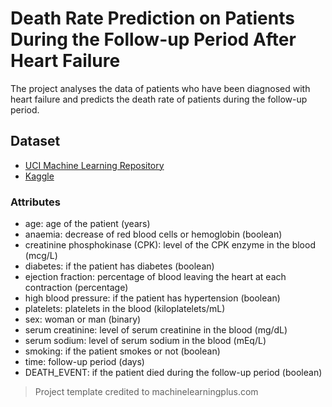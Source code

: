 # Death Rate Prediction on Patients During the Follow-up Period After Heart Failure

The project analyses the data of patients who have been diagnosed with heart failure and predicts the death rate of patients during the follow-up period.

## Dataset
- [UCI Machine Learning Repository](https://doi.org/10.24432/C5Z89R)
- [Kaggle](https://www.kaggle.com/datasets/aadarshvelu/heart-failure-prediction-clinical-records)

### Attributes
 - age: age of the patient (years)
 - anaemia: decrease of red blood cells or hemoglobin (boolean)
 - creatinine phosphokinase (CPK): level of the CPK enzyme in the blood (mcg/L)
 - diabetes: if the patient has diabetes (boolean)
 - ejection fraction: percentage of blood leaving the heart at each contraction (percentage)
 - high blood pressure: if the patient has hypertension (boolean)
 - platelets: platelets in the blood (kiloplatelets/mL)
 - sex: woman or man (binary)
 - serum creatinine: level of serum creatinine in the blood (mg/dL)
 - serum sodium: level of serum sodium in the blood (mEq/L)
 - smoking: if the patient smokes or not (boolean)
 - time: follow-up period (days)
 - DEATH_EVENT: if the patient died during the follow-up period (boolean)


> Project template credited to machinelearningplus.com
